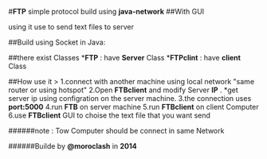 #**FTP** simple protocol build using **java-network**
            ##With GUI


using it use to send text files to server


##Build using Socket in Java:
 
##there exist Classes 
***FTP**  : have **Server** Class
***FTPclint** : have **client** Class


##How use it >
1.connect with another machine using local network "same router or using hotspot"
2.Open **FTBclient** and modify Server **IP** .
*get server ip using configration on the server machine.
3.the connection uses **port:5000** 
4.run **FTB** on server machine
5.run **FTBclient** on client Computer
6.use **FTBclient** GUI to choise the text file that you want send


######note : Tow Computer should be connect in same Network





######Builde by **@moroclash** in **2014**
